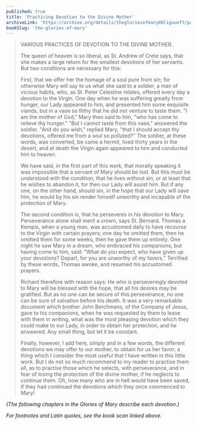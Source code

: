 ```yaml
---
published: true
title: 'Practicing Devotion to the Divine Mother'
archiveLink: 'https://archive.org/details/thegloriesofmary00liguuoft/page/643?view=theater'
bookSlug: 'the-glories-of-mary'
---
```


> VARIOUS PRACTICES OF DEVOTION TO THE DIVINE MOTHER.
>
> The queen of heaven is so liberal, as St. Andrew of Crete says, that she makes a large return for the smallest devotions of her servants. But two conditions are necessary for this:
>
> First, that we offer her the homage of a soul pure from sin; for otherwise Mary will say to us what she said to a soldier, a man of vicious habits, who, as St. Peter Celestine relates, offered every day a devotion to the Virgin. One day when he was suffering greatly from hunger, our Lady appeared to him, and presented him some exquisite viands, but in a vase so filthy that he did not venture to taste them. "I am the mother of God," Mary then said to him, "who has come to relieve thy hunger." "But I cannot taste from this vase," answered the soldier. "And do you wish," replied Mary, "that I should accept thy devotions, offered me from a soul so polluted?" The soldier, at these words, was converted, be came a hermit, lived thirty years in the desert, and at death the Virgin again appeared to him and conducted him to heaven.
>
> We have said, in the first part of this work, that morally speaking it was impossible that a servant of Mary should be lost. But this must be understood with the condition, that he lives without sin, or at least that he wishes to abandon it, for then our Lady will assist him. But if any one, on the other hand, should sin, in the hope that our Lady will save him, he would by his sin render himself unworthy and incapable of the protection of Mary.
>
> The second condition is, that he perseveres in his devotion to Mary. Perseverance alone shall merit a crown, says St. Bernard. Thomas a Kempis, when a young man, was accustomed daily to have recourse to the Virgin with certain prayers; one day he omitted them, then he omitted them for some weeks, then he gave them up entirely. One night he saw Mary in a dream, who embraced his companions, but having come to him, said: "What do you expect, who have given up your devotions? Depart, for you are unworthy of my favors." Terrified by these words, Thomas awoke, and resumed his accustomed prayers.
>
> Richard therefore with reason says: He who is perseveringly devoted to Mary will be blessed with the hope, that all his desires may be gratified. But as no one can be secure of this perseverance, no one can be sure of salvation before his death. It was a very remarkable document which brother John Berchmans, of the Company of Jesus, gave to his companions, when he was requested by them to leave with them in writing, what was the most pleasing devotion which they could make to our Lady, in order to obtain her protection, and he answered: Any small thing, but let it be constant.
>
> Finally, however, I add here, simply and in a few words, the different devotions we may offer to our mother, to obtain for us her favor; a thing which I consider the most useful that I have written in this little work. But I do not so much recommend to my reader to practise them all, as to practise those which he selects, with perseverance, and in fear of losing the protection of the divine mother, if he neglects to continue them. Oh, how many who are in hell would have been saved, if they had continued the devotions which they once commenced to Mary!

*(The following chapters in the Glories of Mary describe each devotion.)*

*For footnotes and Latin quotes, see the book scan linked above.*